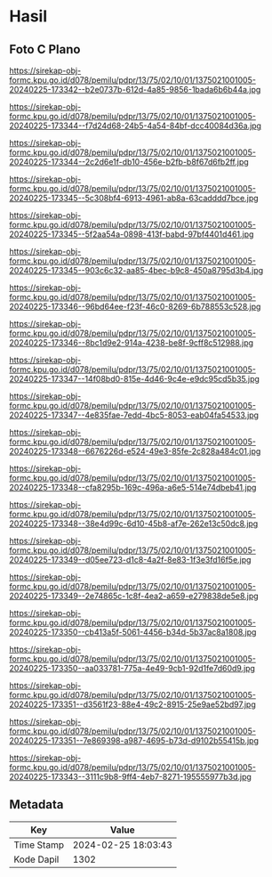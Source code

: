 # Hasil

## Foto C Plano

https://sirekap-obj-formc.kpu.go.id/d078/pemilu/pdpr/13/75/02/10/01/1375021001005-20240225-173342--b2e0737b-612d-4a85-9856-1bada6b6b44a.jpg

https://sirekap-obj-formc.kpu.go.id/d078/pemilu/pdpr/13/75/02/10/01/1375021001005-20240225-173344--f7d24d68-24b5-4a54-84bf-dcc40084d36a.jpg

https://sirekap-obj-formc.kpu.go.id/d078/pemilu/pdpr/13/75/02/10/01/1375021001005-20240225-173344--2c2d6e1f-db10-456e-b2fb-b8f67d6fb2ff.jpg

https://sirekap-obj-formc.kpu.go.id/d078/pemilu/pdpr/13/75/02/10/01/1375021001005-20240225-173345--5c308bf4-6913-4961-ab8a-63cadddd7bce.jpg

https://sirekap-obj-formc.kpu.go.id/d078/pemilu/pdpr/13/75/02/10/01/1375021001005-20240225-173345--5f2aa54a-0898-413f-babd-97bf4401d461.jpg

https://sirekap-obj-formc.kpu.go.id/d078/pemilu/pdpr/13/75/02/10/01/1375021001005-20240225-173345--903c6c32-aa85-4bec-b9c8-450a8795d3b4.jpg

https://sirekap-obj-formc.kpu.go.id/d078/pemilu/pdpr/13/75/02/10/01/1375021001005-20240225-173346--96bd64ee-f23f-46c0-8269-6b788553c528.jpg

https://sirekap-obj-formc.kpu.go.id/d078/pemilu/pdpr/13/75/02/10/01/1375021001005-20240225-173346--8bc1d9e2-914a-4238-be8f-9cff8c512988.jpg

https://sirekap-obj-formc.kpu.go.id/d078/pemilu/pdpr/13/75/02/10/01/1375021001005-20240225-173347--14f08bd0-815e-4d46-9c4e-e9dc95cd5b35.jpg

https://sirekap-obj-formc.kpu.go.id/d078/pemilu/pdpr/13/75/02/10/01/1375021001005-20240225-173347--4e835fae-7edd-4bc5-8053-eab04fa54533.jpg

https://sirekap-obj-formc.kpu.go.id/d078/pemilu/pdpr/13/75/02/10/01/1375021001005-20240225-173348--6676226d-e524-49e3-85fe-2c828a484c01.jpg

https://sirekap-obj-formc.kpu.go.id/d078/pemilu/pdpr/13/75/02/10/01/1375021001005-20240225-173348--cfa8295b-169c-496a-a6e5-514e74dbeb41.jpg

https://sirekap-obj-formc.kpu.go.id/d078/pemilu/pdpr/13/75/02/10/01/1375021001005-20240225-173348--38e4d99c-6d10-45b8-af7e-262e13c50dc8.jpg

https://sirekap-obj-formc.kpu.go.id/d078/pemilu/pdpr/13/75/02/10/01/1375021001005-20240225-173349--d05ee723-d1c8-4a2f-8e83-1f3e3fd16f5e.jpg

https://sirekap-obj-formc.kpu.go.id/d078/pemilu/pdpr/13/75/02/10/01/1375021001005-20240225-173349--2e74865c-1c8f-4ea2-a659-e279838de5e8.jpg

https://sirekap-obj-formc.kpu.go.id/d078/pemilu/pdpr/13/75/02/10/01/1375021001005-20240225-173350--cb413a5f-5061-4456-b34d-5b37ac8a1808.jpg

https://sirekap-obj-formc.kpu.go.id/d078/pemilu/pdpr/13/75/02/10/01/1375021001005-20240225-173350--aa033781-775a-4e49-9cb1-92d1fe7d60d9.jpg

https://sirekap-obj-formc.kpu.go.id/d078/pemilu/pdpr/13/75/02/10/01/1375021001005-20240225-173351--d3561f23-88e4-49c2-8915-25e9ae52bd97.jpg

https://sirekap-obj-formc.kpu.go.id/d078/pemilu/pdpr/13/75/02/10/01/1375021001005-20240225-173351--7e869398-a987-4695-b73d-d9102b55415b.jpg

https://sirekap-obj-formc.kpu.go.id/d078/pemilu/pdpr/13/75/02/10/01/1375021001005-20240225-173343--3111c9b8-9ff4-4eb7-8271-195555977b3d.jpg


## Metadata

| Key        | Value               |
| ---------- | ------------------- |
| Time Stamp | 2024-02-25 18:03:43 |
| Kode Dapil | 1302                |



